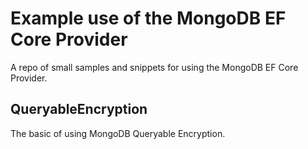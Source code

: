# Example use of the MongoDB EF Core Provider

A repo of small samples and snippets for using the MongoDB EF Core Provider.

## QueryableEncryption

The basic of using MongoDB Queryable Encryption.